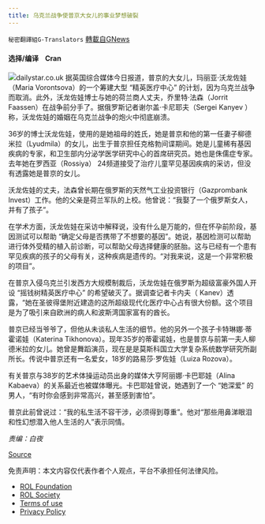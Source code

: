 ```yaml
---
title: 乌克兰战争使普京大女儿的事业梦想破裂
---
```

`秘密翻譯組G-Translators` [轉載自GNews](https://gnews.org/zh-hans/2218959/)

#### 选择/编译    Cran
![](https://assets.gnews.org/wp-content/uploads/2022/03/16480697391.png)dailystar.co.uk
据英国综合媒体今日报道，普京的大女儿，玛丽亚·沃龙佐娃（Maria Vorontsova）的一个筹建大型 “精英医疗中心” 的计划，因为乌克兰战争而取消。此外，沃龙佐娃博士与她的荷兰商人丈夫，乔里特·法森（Jorrit Faassen）在战争前分手了。据俄罗斯记者谢尔盖·卡尼耶夫（Sergei Kanyev ）称，沃龙佐娃的婚姻在乌克兰战争的炮火中彻底崩溃。

36岁的博士沃龙佐娃，使用的是她祖母的姓氏，她是普京和他的第一任妻子柳德米拉（Lyudmila）的女儿，出生于普京担任克格勃间谍期间。她是儿童稀有基因疾病的专家，和卫生部内分泌学医学研究中心的首席研究员。她也是侏儒症专家。去年她在罗西亚（Rossiya） 24频道接受了治疗儿童罕见基因疾病的采访，但没有透露她是普京的女儿。

沃龙佐娃的丈夫，法森曾长期在俄罗斯的天然气工业投资银行（Gazprombank Invest）工作。他的父亲是荷兰军队的上校。他曾说：“我娶了一个俄罗斯女人，并有了孩子”。

在学术方面，沃龙佐娃在采访中解释说，没有什么是万能的，但在怀孕前阶段，基因测试可以帮助 “确定父母是否携带了不想要的基因”。她说，基因检测可以帮助进行体外受精的植入前诊断，可以帮助父母选择健康的胚胎。这与已经有一个患有罕见疾病的孩子的父母有关，这种疾病是遗传的。“对我来说，这是一个非常积极的项目”。

在普京入侵乌克兰引发西方大规模制裁后，沃龙佐娃在俄罗斯为超级富豪外国人开设 “摇钱树精英医疗中心” 的希望破灭了。据调查记者卡内夫（ Kanev）透露，“她在圣彼得堡附近建造的这所超级现代化医疗中心占有很大份额。这个项目是为了吸引来自欧洲的病人和波斯湾国家富有的酋长。

普京已经当爷爷了，但他从未谈私人生活的细节。他的另外一个孩子卡特琳娜·蒂霍诺娃（Katerina Tikhonova）。现年35岁的蒂霍诺娃，也是普京与前第一夫人柳德米拉的女儿。她曾是舞蹈演员，现在是是莫斯科国立大学复杂系统数学研究所副所长。传说中普京还有一名爱女，18岁的路易莎·罗佐娃（Luiza Rozova）。

有关普京与38岁的艺术体操运动员出身的媒体大亨阿丽娜·卡巴耶娃（Alina Kabaeva）的关系最近也被媒体曝光。卡巴耶娃曾说，她遇到了一个 “她深爱” 的男人，“有时你会感到非常高兴，甚至感到害怕”。

普京此前曾说过：“我的私生活不容干涉，必须得到尊重”。他对“那些用鼻涕眼泪和性幻想潜入他人生活的人”表示同情。

*责编：白夜*

[Source](https://www.dailymail.co.uk/galleries/article-10641403/Putins-eldest-daughter-Dr-Maria-Vorontsova-36-reportedly-split-Western-husband.html)



 

免责声明：本文内容仅代表作者个人观点，平台不承担任何法律风险。

- [ROL Foundation](https://rolfoundation.org/)
- [ROL Society](https://rolsociety.org/)
- [Terms of use](https://gnews.org/terms-of-use-3/)
- [Privacy Policy](https://gnews.org/privacy-policy/)
